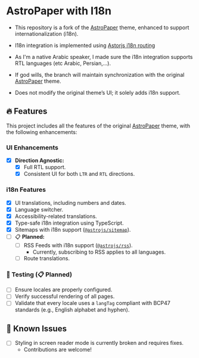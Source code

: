 # AstroPaper with I18n

- This repository is a fork of the [AstroPaper](https://github.com/satnaing/astro-paper) theme, enhanced to support internationalization (i18n).

- I18n integration is implemented using [Astorjs i18n routing](https://docs.astro.build/en/guides/internationalization/)

- As I'm a native Arabic speaker, I made sure the i18n integration supports RTL languages (etc Arabic, Persian,...).

- If god wills, the branch will maintain synchronization with the original [AstroPaper](https://github.com/satnaing/astro-paper) theme.

- Does not modify the original theme’s UI; it solely adds i18n support.

## 🔥 Features

This project includes all the features of the original [AstroPaper](https://github.com/satnaing/astro-paper) theme, with the following enhancements:

### UI Enhancements

- [x] **Direction Agnostic:**
  - [x] Full RTL support.
  - [x] Consistent UI for both `LTR` and `RTL` directions.

### i18n Features

- [x] UI translations, including numbers and dates.
- [x] Language switcher.
- [x] Accessibility-related translations.
- [x] Type-safe i18n integration using TypeScript.
- [x] Sitemaps with i18n support ([`@astrojs/sitemap`](https://docs.astro.build/en/guides/integrations-guide/sitemap/)).
- [ ] 📋 **Planned:**
  - [ ] RSS Feeds with i18n support ([`@astrojs/rss`](https://docs.astro.build/en/guides/rss/)).
    - Currently, subscribing to RSS applies to all languages.
  - [ ] Route translations.

### 🧪 Testing (📋 Planned)

- [ ] Ensure locales are properly configured.
- [ ] Verify successful rendering of all pages.
- [ ] Validate that every locale uses a `langTag` compliant with BCP47 standards (e.g., English alphabet and hyphen).

## 🚧 Known Issues

- [ ] Styling in screen reader mode is currently broken and requires fixes.
  - Contributions are welcome!
